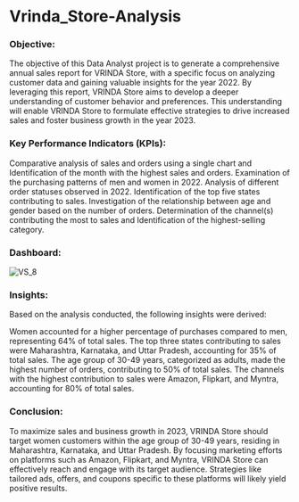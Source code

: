 # Vrinda_Store-Analysis

### Objective: 
The objective of this Data Analyst project is to generate a comprehensive annual sales report for VRINDA Store, with a specific focus on analyzing customer data and gaining valuable insights for the year 2022. By leveraging this report, VRINDA Store aims to develop a deeper understanding of customer behavior and preferences. This understanding will enable VRINDA Store to formulate effective strategies to drive increased sales and foster business growth in the year 2023.

### Key Performance Indicators (KPIs):

Comparative analysis of sales and orders using a single chart and Identification of the month with the highest sales and orders.
Examination of the purchasing patterns of men and women in 2022.
Analysis of different order statuses observed in 2022.
Identification of the top five states contributing to sales.
Investigation of the relationship between age and gender based on the number of orders.
Determination of the channel(s) contributing the most to sales and Identification of the highest-selling category.

### Dashboard:

![VS_8](https://github.com/Sanchitkanojia/Vrinda_Store-Analysis/assets/121440897/57516663-db4b-4d60-b3de-0f2c11e868e7)

### Insights: 
Based on the analysis conducted, the following insights were derived:

Women accounted for a higher percentage of purchases compared to men, representing 64% of total sales. The top three states contributing to sales were Maharashtra, Karnataka, and Uttar Pradesh, accounting for 35% of total sales. The age group of 30-49 years, categorized as adults, made the highest number of orders, contributing to 50% of total sales. The channels with the highest contribution to sales were Amazon, Flipkart, and Myntra, accounting for 80% of total sales.

### Conclusion: 
To maximize sales and business growth in 2023, VRINDA Store should target women customers within the age group of 30-49 years, residing in Maharashtra, Karnataka, and Uttar Pradesh. By focusing marketing efforts on platforms such as Amazon, Flipkart, and Myntra, VRINDA Store can effectively reach and engage with its target audience. Strategies like tailored ads, offers, and coupons specific to these platforms will likely yield positive results.
